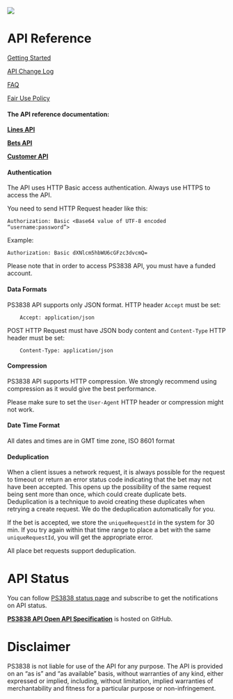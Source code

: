 <img _ngcontent-c2="" src="https://avatars1.githubusercontent.com/u/28770833?s=88&v=4" style="background-color: transparent;"> 

# API Reference

[Getting Started](GettingStarted.md)

[API Change Log](ChangesLog.md) 

[FAQ](FAQs.md)

[Fair Use Policy](FairUsePolicy.md)

#### The API reference documentation:

**[Lines API](https://ps3838api.github.io/docs?api=lines)**

**[Bets API](https://ps3838api.github.io/docs?api=bets)**

**[Customer API](https://ps3838api.github.io/docs?api=customer)**



#### Authentication 


The API uses HTTP Basic access authentication. Always use HTTPS to access the API.

You need to send HTTP Request header like this:
```
Authorization: Basic <Base64 value of UTF-8 encoded “username:password”> 
```

Example:

```
Authorization: Basic dXNlcm5hbWU6cGFzc3dvcmQ= 
```


Please note that in order to access PS3838 API, you must have a funded account.

#### Data Formats 

PS3838 API supports only JSON format.
HTTP header `Accept` must be set:
```
    Accept: application/json
```
POST HTTP Request must have JSON body content and `Content-Type` HTTP header must be set:

```
    Content-Type: application/json
```

#### Compression 

PS3838 API supports HTTP compression. We strongly recommend using compression as it would give the best performance.

Please make sure to set the `User-Agent` HTTP header or compression might not work.

#### Date Time Format 

All dates and times are in GMT time zone, ISO 8601 format

#### Deduplication

When a client issues a network request, it is always possible for the request to timeout or return an error status code indicating that the bet may not have been accepted. This opens up the possibility of the same request being sent more than once, which could create duplicate bets. Deduplication is a technique to avoid creating these duplicates when retrying a create request. We do the deduplication automatically for you.  

If the bet is accepted, we store the `uniqueRequestId` in the system for 30 min. If you try again within that time range to place a bet with the same `uniqueRequestId`, you will get the appropriate error.

All place bet requests support deduplication.


# API Status
You can follow [PS3838 status page](https://status.ps3838.com/) and subscribe to get the notifications on API status.  


**[PS3838 API Open API Specification](https://github.com/ps3838api/api-spec/tree/master/OpenAPI)** is hosted on GitHub.


# Disclaimer

 PS3838 is not liable for use of the API for any purpose. The API is provided on an “as is” and “as available” basis, without warranties of any kind, either expressed or implied, including, without limitation, implied warranties of merchantability and fitness for a particular purpose or non-infringement.

 
